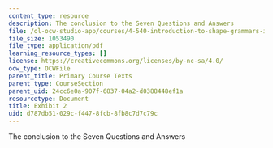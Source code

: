 ```yaml
---
content_type: resource
description: The conclusion to the Seven Questions and Answers
file: /ol-ocw-studio-app/courses/4-540-introduction-to-shape-grammars-i-fall-2018/d787db51029cf4478fcb8fb8c7d7c79c_MIT4_540F18_exhibit2.pdf
file_size: 1053490
file_type: application/pdf
learning_resource_types: []
license: https://creativecommons.org/licenses/by-nc-sa/4.0/
ocw_type: OCWFile
parent_title: Primary Course Texts
parent_type: CourseSection
parent_uid: 24cc6e0a-907f-6837-04a2-d0388448ef1a
resourcetype: Document
title: Exhibit 2
uid: d787db51-029c-f447-8fcb-8fb8c7d7c79c
---
```

The conclusion to the Seven Questions and Answers